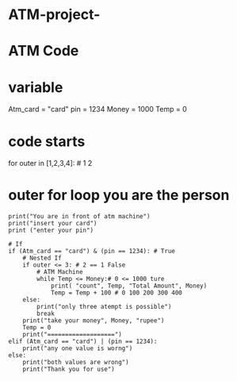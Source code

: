 # ATM-project-
# ATM Code
# variable
Atm_card = "card"
pin = 1234
Money = 1000
Temp = 0

# code starts
for outer in [1,2,3,4]: # 1 2
# outer for loop you are the person
    print("You are in front of atm machine")
    print("insert your card")
    print ("enter your pin")

    # If
    if (Atm_card == "card") & (pin == 1234): # True
        # Nested If
        if outer <= 3: # 2 == 1 False
            # ATM Machine
            while Temp <= Money:# 0 <= 1000 ture
                print( "count", Temp, "Total Amount", Money)
                Temp = Temp + 100 # 0 100 200 300 400
        else:
            print("only three atempt is possible")
            break
        print("take your money", Money, "rupee")
        Temp = 0
        print("===================")
    elif (Atm_card == "card") | (pin == 1234):
        print("any one value is worng")
    else:
        print("both values are wrong")
        print("Thank you for use")
